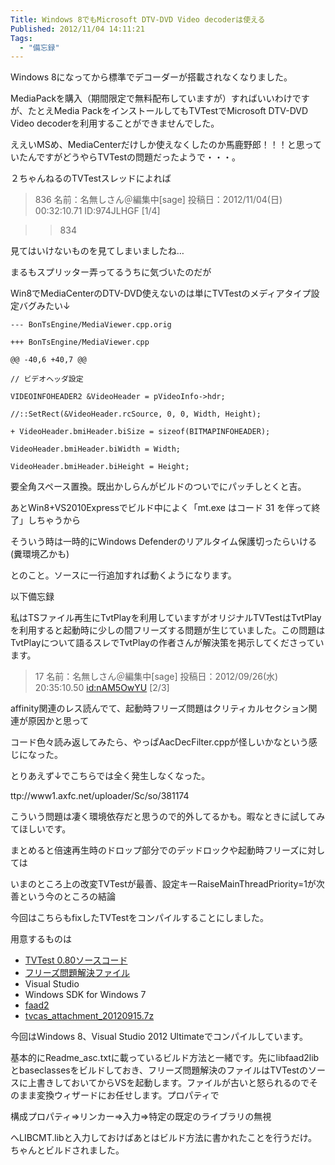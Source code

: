 ```yaml
---
Title: Windows 8でもMicrosoft DTV-DVD Video decoderは使える
Published: 2012/11/04 14:11:21
Tags:
  - "備忘録"
---
```

Windows 8になってから標準でデコーダーが搭載されなくなりました。

MediaPackを購入（期間限定で無料配布していますが）すればいいわけですが、たとえMedia PackをインストールしてもTVTestでMicrosoft DTV-DVD Video decoderを利用することができませんでした。

ええいMSめ、MediaCenterだけしか使えなくしたのか馬鹿野郎！！！と思っていたんですがどうやらTVTestの問題だったようで・・・。

２ちゃんねるのTVTestスレッドによれば

> 836 名前：名無しさん＠編集中[sage] 投稿日：2012/11/04(日) 00:32:10.71 ID:974JLHGF [1/4]

>>834

見てはいけないものを見てしまいましたね…

まるもスプリッター弄ってるうちに気づいたのだが

Win8でMediaCenterのDTV-DVD使えないのは単にTVTestのメディアタイプ設定バグみたい↓
```
--- BonTsEngine/MediaViewer.cpp.orig

+++ BonTsEngine/MediaViewer.cpp

@@ -40,6 +40,7 @@

// ビデオヘッダ設定

VIDEOINFOHEADER2 &VideoHeader = pVideoInfo->hdr;

//::SetRect(&VideoHeader.rcSource, 0, 0, Width, Height);

+ VideoHeader.bmiHeader.biSize = sizeof(BITMAPINFOHEADER);

VideoHeader.bmiHeader.biWidth = Width;

VideoHeader.bmiHeader.biHeight = Height;
```
要全角スペース置換。既出かしらんがビルドのついでにパッチしとくと吉。

あとWin8+VS2010Expressでビルド中によく「mt.exe はコード 31 を伴って終了」しちゃうから

そういう時は一時的にWindows Defenderのリアルタイム保護切ったらいける(糞環境乙かも)

とのこと。ソースに一行追加すれば動くようになります。

以下備忘録

私はTSファイル再生にTvtPlayを利用していますがオリジナルTVTestはTvtPlayを利用すると起動時に少しの間フリーズする問題が生じていました。この問題はTvtPlayについて語るスレでTvtPlayの作者さんが解決策を掲示してくださっています。

> 17 名前：名無しさん＠編集中[sage] 投稿日：2012/09/26(水) 20:35:10.50 [id:nAM5OwYU](http://blog.hatena.ne.jp/nAM5OwYU/) [2/3]

affinity関連のレス読んでて、起動時フリーズ問題はクリティカルセクション関連が原因かと思って

コード色々読み返してみたら、やっぱAacDecFilter.cppが怪しいかなという感じになった。

とりあえず↓でこちらでは全く発生しなくなった。

ttp://www1.axfc.net/uploader/Sc/so/381174

こういう問題は凄く環境依存だと思うので的外してるかも。暇なときに試してみてほしいです。

まとめると倍速再生時のドロップ部分でのデッドロックや起動時フリーズに対しては

いまのところ上の改変TVTestが最善、設定キーRaiseMainThreadPriority=1が次善という今のところの結論

今回はこちらもfixしたTVTestをコンパイルすることにしました。

用意するものは

- [TVTest 0.80ソースコード](http://www1.axfc.net/uploader/so/2637448.7z)
- [フリーズ問題解決ファイル](http://www1.axfc.net/uploader/Sc/so/381174)
- Visual Studio
- Windows SDK for Windows 7
- [faad2](http://www.audiocoding.com)
- [tvcas_attachment_20120915.7z](http://www1.axfc.net/uploader/so/2637449)

今回はWindows 8、Visual Studio 2012 Ultimateでコンパイルしています。

基本的にReadme_asc.txtに載っているビルド方法と一緒です。先にlibfaad2libとbaseclassesをビルドしておき、フリーズ問題解決のファイルはTVTestのソースに上書きしておいてからVSを起動します。ファイルが古いと怒られるのでそのまま変換ウィザードにお任せします。プロパティで

構成プロパティ⇒リンカー⇒入力⇒特定の既定のライブラリの無視

へLIBCMT.libと入力しておけばあとはビルド方法に書かれたことを行うだけ。ちゃんとビルドされました。